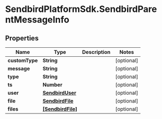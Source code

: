 # SendbirdPlatformSdk.SendbirdParentMessageInfo

## Properties

Name | Type | Description | Notes
------------ | ------------- | ------------- | -------------
**customType** | **String** |  | [optional] 
**message** | **String** |  | [optional] 
**type** | **String** |  | [optional] 
**ts** | **Number** |  | [optional] 
**user** | [**SendbirdUser**](SendbirdUser.md) |  | [optional] 
**file** | [**SendbirdFile**](SendbirdFile.md) |  | [optional] 
**files** | [**[SendbirdFile]**](SendbirdFile.md) |  | [optional] 


